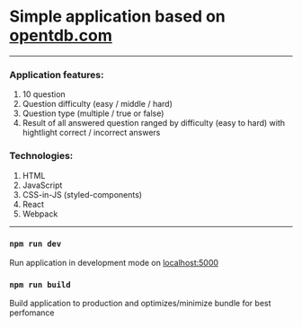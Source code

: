 # Simple application based on [opentdb.com](https://opentdb.com/)  
***   

### Application features:  
1. 10 question  
1. Question difficulty (easy / middle / hard)  
1. Question type (multiple / true or false)  
1. Result of all answered question ranged by difficulty (easy to hard) with hightlight correct / incorrect answers  

### Technologies:  
1. HTML  
2. JavaScript  
3. CSS-in-JS (styled-components)  
4. React  
5. Webpack  

***

###  `npm run dev`  
Run application in development mode on [localhost:5000](localhost:5000)  

### `npm run build`  
Build application to production and optimizes/minimize bundle for best perfomance 


